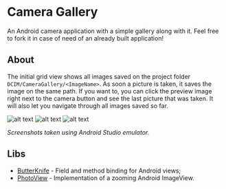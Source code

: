 # Camera Gallery
An Android camera application with a simple gallery along with it. Feel free to fork it in case of need of an already built application!

## About
The initial grid view shows all images saved on the project folder `DCIM/CameraGallery/<ImageName>`. As soon a picture is taken, it saves the image on the same path. If you want to, you can click the preview image right next to the camera button and see the last picture that was taken. It will also let you navigate through all images saved so far.

![alt text](https://image.ibb.co/dCjBVG/Screen_Shot_2017_12_12_at_15_30_18.png)   ![alt text](https://image.ibb.co/gJTujb/Screen_Shot_2017_12_12_at_15_30_27.png)   ![alt text](https://image.ibb.co/ezoGxw/Screen_Shot_2017_12_12_at_15_30_13.png)

*Screenshots taken using Android Studio emulator.*

## Libs
* [ButterKnife](http://jakewharton.github.io/butterknife/) - Field and method binding for Android views;
* [PhotoView](https://github.com/chrisbanes/PhotoView) - Implementation of a zooming Android ImageView.
